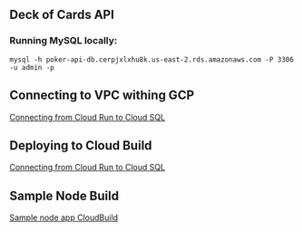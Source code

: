 ## Deck of Cards API

### Running MySQL locally:

    mysql -h poker-api-db.cerpjxlxhu8k.us-east-2.rds.amazonaws.com -P 3306 -u admin -p

## Connecting to VPC withing GCP

<a href="https://cloud.google.com/sql/docs/mysql/connect-run#node.js_1">
    Connecting from Cloud Run to Cloud SQL
</a>

## Deploying to Cloud Build

<a href="https://cloud.google.com/build/docs/deploying-builds/deploy-cloud-run">
    Connecting from Cloud Run to Cloud SQL
</a>

## Sample Node Build

<a href="https://github.com/GoogleCloudPlatform/cloud-build-samples/tree/main/node-example-npm">
    Sample node app CloudBuild
</a>
